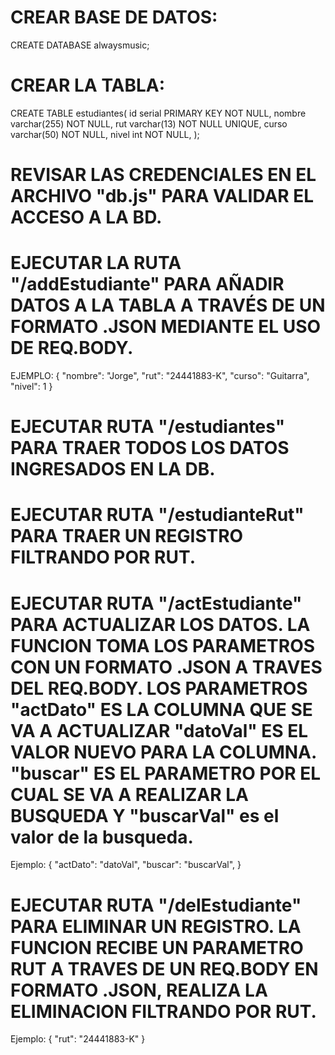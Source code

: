 # CREAR BASE DE DATOS:
CREATE DATABASE alwaysmusic;

# CREAR LA TABLA:
CREATE TABLE estudiantes(
	id serial PRIMARY KEY NOT NULL,
	nombre varchar(255) NOT NULL,
	rut varchar(13) NOT NULL UNIQUE,
	curso varchar(50) NOT NULL,
	nivel int NOT NULL,
);
# REVISAR LAS CREDENCIALES EN EL ARCHIVO "db.js" PARA VALIDAR EL ACCESO A LA BD.

# EJECUTAR LA RUTA "/addEstudiante" PARA AÑADIR DATOS A LA TABLA A TRAVÉS DE UN FORMATO .JSON MEDIANTE EL USO DE REQ.BODY. 
EJEMPLO:
{
  "nombre": "Jorge",
  "rut": "24441883-K",
  "curso": "Guitarra",
  "nivel": 1
}

# EJECUTAR RUTA "/estudiantes" PARA TRAER TODOS LOS DATOS INGRESADOS EN LA DB.

# EJECUTAR RUTA "/estudianteRut" PARA TRAER UN REGISTRO FILTRANDO POR RUT.

# EJECUTAR RUTA "/actEstudiante" PARA ACTUALIZAR LOS DATOS. LA FUNCION TOMA LOS PARAMETROS CON UN FORMATO .JSON A TRAVES DEL REQ.BODY. LOS PARAMETROS "actDato" ES LA COLUMNA QUE SE VA A ACTUALIZAR "datoVal" ES EL VALOR NUEVO PARA LA COLUMNA. "buscar" ES EL PARAMETRO POR EL CUAL SE VA A REALIZAR LA BUSQUEDA Y "buscarVal" es el valor de la busqueda.
Ejemplo:
{
  "actDato": "datoVal",
  "buscar": "buscarVal",
}

# EJECUTAR RUTA "/delEstudiante" PARA ELIMINAR UN REGISTRO. LA FUNCION RECIBE UN PARAMETRO RUT A TRAVES DE UN REQ.BODY EN FORMATO .JSON, REALIZA LA ELIMINACION FILTRANDO POR RUT.
Ejemplo:
{
    "rut": "24441883-K"
}